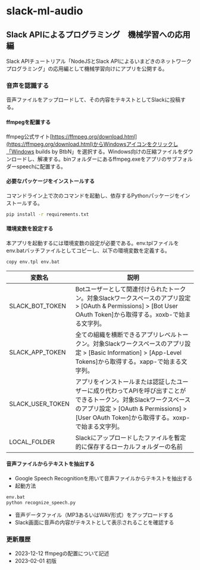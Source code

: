 # slack-ml-audio

## Slack APIによるプログラミング　機械学習への応用編

Slack APIチュートリアル「NodeJSとSlack APIによるいまどきのネットワークプログラミング」の応用編として機械学習向けにアプリを公開する。

### 音声を認識する

音声ファイルをアップロードして、その内容をテキストとしてSlackに投稿する。

#### ffmpegを配置する

ffmpeg公式サイト[https://ffmpeg.org/download.html](https://ffmpeg.org/download.html)からWindowsアイコンをクリックし「Windows builds by BtbN」を選択する。Windows向けの圧縮ファイルをダウンロードし、解凍する。binフォルダーにあるffmpeg.exeをアプリのサブフォルダーspeechに配置する。

#### 必要なパッケージをインストールする

コマンドライン上で次のコマンドを起動し、依存するPythonパッケージをインストールする。

```bash
pip install -r requirements.txt
```

#### 環境変数を設定する

本アプリを起動するには環境変数の設定が必要である。env.tplファイルをenv.batバッチファイルとしてコピーし、以下の環境変数を定義する。

```bash
copy env.tpl env.bat
```

|  変数名  |  説明  |
| ---- | ---- |
|  SLACK_BOT_TOKEN  | Botユーザーとして関連付けられたトークン。対象Slackワークスペースのアプリ設定 > [OAuth & Permissions] > [Bot User OAuth Token]から取得する。xoxb-で始まる文字列。 |
|  SLACK_APP_TOKEN  | 全ての組織を横断できるアプリレベルトークン。対象Slackワークスペースのアプリ設定 > [Basic Information] > [App-Level Tokens]から取得する。xapp-で始まる文字列。 |
|  SLACK_USER_TOKEN  | アプリをインストールまたは認証したユーザーに成り代わってAPIを呼び出すことができるトークン。対象Slackワークスペースのアプリ設定 > [OAuth & Permissions] > [User OAuth Token]から取得する。xoxp-で始まる文字列。 |
|  LOCAL_FOLDER  | Slackにアップロードしたファイルを暫定的に保存するローカルフォルダーの名前 |

#### 音声ファイルからテキストを抽出する

- Google Speech Recognitionを用いて音声ファイルからテキストを抽出する
- 起動方法

```bash
env.bat
python recognize_speech.py
```

- 音声データファイル（MP3あるいはWAV形式）をアップロードする
- Slack画面に音声の内容がテキストとして表示されることを確認する

### 更新履歴

- 2023-12-12 ffmpegの配置について記述
- 2023-02-01 初版
